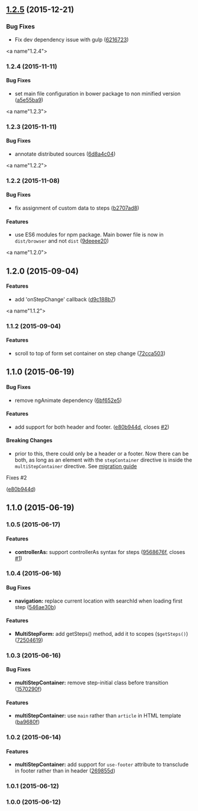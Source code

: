 <a name="1.2.5"></a>
## [1.2.5](https://github.com/troch/angular-multi-step-form/compare/v1.2.4...v1.2.5) (2015-12-21)


### Bug Fixes

* Fix dev dependency issue with gulp ([6216723](https://github.com/troch/angular-multi-step-form/commit/6216723))



<a name"1.2.4"></a>
### 1.2.4 (2015-11-11)


#### Bug Fixes

* set main file configuration in bower package to non minified version ([a5e55ba9](https://github.com/troch/angular-multi-step-form/commit/a5e55ba9))


<a name"1.2.3"></a>
### 1.2.3 (2015-11-11)


#### Bug Fixes

* annotate distributed sources ([6d8a4c04](https://github.com/troch/angular-multi-step-form/commit/6d8a4c04))


<a name"1.2.2"></a>
### 1.2.2 (2015-11-08)


#### Bug Fixes

* fix assignment of custom data to steps ([b2707ad8](https://github.com/troch/angular-multi-step-form/commit/b2707ad8))


#### Features

* use ES6 modules for npm package. Main bower file is now in `dist/browser` and not `dist` ([9deeee20](https://github.com/troch/angular-multi-step-form/commit/9deeee20))


<a name"1.2.0"></a>
## 1.2.0 (2015-09-04)


#### Features

* add 'onStepChange' callback ([d9c188b7](https://github.com/troch/angular-multi-step-form/commit/d9c188b7))


<a name"1.1.2"></a>
### 1.1.2 (2015-09-04)


#### Features

* scroll to top of form set container on step change ([72cca503](https://github.com/troch/angular-multi-step-form/commit/72cca503))


<a name="1.1.0"></a>
## 1.1.0 (2015-06-19)


#### Bug Fixes

* remove ngAnimate dependency ([6bf652e5](https://github.com/troch/angular-multi-step-form/commit/6bf652e5))


#### Features

* add support for both header and footer. ([e80b944d](https://github.com/troch/angular-multi-step-form/commit/e80b944d), closes [#2](https://github.com/troch/angular-multi-step-form/issues/2))


#### Breaking Changes

* prior to this, there could only be a header or a footer. Now there can be both, as long as an element with the `stepContainer` directive is inside the `multiStepContainer` directive. See [migration guide](./docs/migrating-to-1.1.x.md)

Fixes #2

 ([e80b944d](https://github.com/troch/angular-multi-step-form/commit/e80b944d))



<a name="1.1.0"></a>
## 1.1.0 (2015-06-19)



<a name="1.0.5"></a>
### 1.0.5 (2015-06-17)


#### Features

* **controllerAs:** support controllerAs syntax for steps ([9568676f](https://github.com/troch/angular-multi-step-form/commit/9568676f), closes [#1](https://github.com/troch/angular-multi-step-form/issues/1))


<a name="1.0.4"></a>
### 1.0.4 (2015-06-16)


#### Bug Fixes

* **navigation:** replace current location with searchId when loading first step ([546ae30b](https://github.com/troch/angular-multi-step-form/commit/546ae30b))


#### Features

* **MultiStepForm:** add getSteps() method, add it to scopes (`$getSteps()`) ([72504619](https://github.com/troch/angular-multi-step-form/commit/72504619))


<a name="1.0.3"></a>
### 1.0.3 (2015-06-16)


#### Bug Fixes

* **multiStepContainer:** remove step-initial class before transition ([1570290f](https://github.com/troch/angular-multi-step-form/commit/1570290f))

#### Features

* **multiStepContainer:** use `main` rather than `article` in HTML template ([ba9680f](https://github.com/troch/angular-multi-step-form/commit/ba9680f))

<a name="1.0.2"></a>
### 1.0.2 (2015-06-14)


#### Features

* **multiStepContainer:** add support for `use-footer` attribute to transclude in footer rather than in header ([269855d](https://github.com/troch/angular-multi-step-form/commit/269855d))


<a name="1.0.1"></a>
### 1.0.1 (2015-06-12)


<a name="1.0.0"></a>
### 1.0.0 (2015-06-12)
